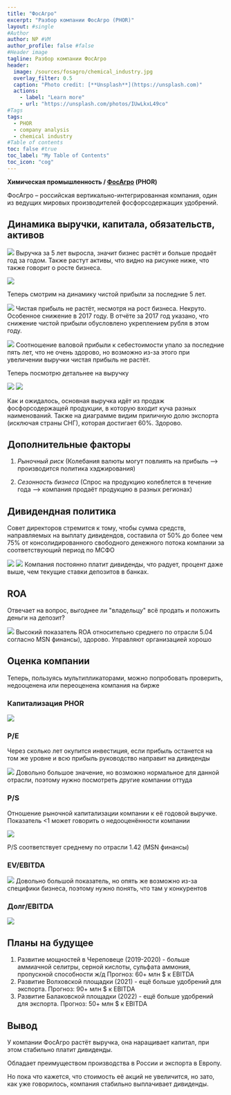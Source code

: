 ```yaml
---
title: "ФосАгро"
excerpt: "Разбор компании ФосАгро (PHOR)"
layout: #single
#Author
author: NP #VM
author_profile: false #false
#Header image
tagline: Разбор компании ФосАгро
header:
  image: /sources/fosagro/chemical_industry.jpg
  overlay_filter: 0.5
  caption: "Photo credit: [**Unsplash**](https://unsplash.com)"
  actions:
    - label: "Learn more"
    - url: "https://unsplash.com/photos/IUwLkxL49co"
#Tags
tags:
  - PHOR
  - company analysis
  - chemical industry
#Table of contents
toc: false #true
toc_label: "My Table of Contents"
toc_icon: "cog"
---
```



**Химическая промышленность / [ФосАгро](https://www.phosagro.ru/) (PHOR)**

ФосАгро – российская вертикально-интегрированная компания, один из ведущих мировых производителей фосфорсодержащих удобрений.

## Динамика выручки, капитала, обязательств, активов

![](../sources/fosagro/revenue.png)
Выручка за 5 лет выросла, значит бизнес растёт и больше продаёт год за годом.
Также растут активы, что видно на рисунке ниже, что также говорит о росте бизнеса.

![](../sources/fosagro/assets.png)

Теперь смотрим на динамику чистой прибыли за последние 5 лет.

![](../sources/fosagro/net_profit.png)
Чистая прибыль не растёт, несмотря на рост бизнеса. Некруто.
Особенное снижение в 2017 году.
В отчёте за 2017 год указано, что снижение чистой прибыли обусловлено укреплением рубля в этом году.

![](../sources/fosagro/revenue_cost_price.png)
Соотношение валовой прибыли к себестоимости упало за последние пять лет, что не очень здорово, но возможно из-за этого при увеличении выручки чистая прибыль не растёт.

Теперь посмотрю детальнее на выручку

![](../sources/fosagro/revenue_export.png)
![](../sources/fosagro/revenue_kind.png)

Как и ожидалось, основная выручка идёт из продаж фосфорсодержащей продукции, в которую входит куча разных наименований.
Также на диаграмме видим приличную долю экспорта (исключая страны СНГ), которая достигает 60%. Здорово.

## Дополнительные факторы

1. *Рыночный риск*
    (Колебания валюты могут повлиять на прибыль --> производится политика хэджирования)
    
1. *Сезонность бизнеса*
    (Спрос на продукцию колеблется в течение года --> компания продаёт продукцию в разных регионах)

## Дивидендная политика

Совет директоров стремится к тому, чтобы сумма средств, направляемых на выплату дивидендов, составила от 50% до более чем 75% от  консолидированного  свободного  денежного  потока  компании  за соответствующий период по МСФО

![](../sources/fosagro/dividend_share.png)
![](../sources/fosagro/dividend_share_percent.png)
Компания постоянно платит дивиденды, что радует, процент даже выше, чем текущие ставки депозитов в банках.

## ROA

Отвечает на вопрос, выгоднее ли "владельцу" всё продать и положить деньги на депозит?

![](../sources/fosagro/ROA.png)
Высокий показатель ROA относительно среднего по отрасли 5.04 согласно MSN финансы), здорово.
Управляют организацией хорошо

## Оценка компании

Теперь, пользуясь мультипликаторами, можно попробовать проверить, недооценена или переоценена компания на бирже

### Капитализация PHOR

![](../sources/fosagro/capitalization.png)

### P/E
Через сколько лет окупится инвестиция, если прибыль останется на том же уровне и всю прибыль руководство направит на дивиденды

![](../sources/fosagro/PE.png)
Довольно большое значение, но возможно нормальное для данной отрасли, поэтому нужно посмотреть другие компании оттуда

### P/S
Отношение рыночной капитализации компании к её годовой выручке. 
Показатель <1 может говорить о недооценённости компании

![](../sources/fosagro/PS.png)

P/S соответствует среднему по отрасли 1.42 (MSN финансы)

### EV/EBITDA

![](../sources/fosagro/EV_EBITDA.png)
Довольно большой показатель, но опять же возможно из-за специфики бизнеса, поэтому нужно понять, что там у конкурентов

### Долг/EBITDA
![](../sources/fosagro/Debt_EBITDA.png)

## Планы на будущее

1. Развитие мощностей в Череповеце (2019-2020) - больше аммиачной селитры, серной кислоты, сульфата аммония, пропускной способности ж/д
Прогноз: 60+ млн $ к EBITDA
1. Развитие Волховской площадки (2021) - ещё больше удобрений для экспорта.
Прогноз: 90+ млн $ к EBITDA
1. Развитие Балаковской площадки (2022) - ещё больше удобрений для экспорта.
Прогноз: 50+ млн $ к EBITDA

## Вывод

У компании ФосАгро растёт выручка, она наращивает капитал, при этом стабильно платит дивиденды.

Обладает преимуществом производства в России и экспорта в Европу.

Но пока что кажется, что стоимость её акций не увеличится, но зато, как уже говорилось, компания стабильно выплачивает дивиденды.
